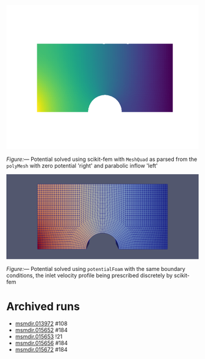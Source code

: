 ![](potential-skfem.png)

*Figure:—* Potential solved using scikit-fem with `MeshQuad` as parsed from the `polyMesh` with zero potential 'right' and parabolic inflow 'left'

![](potential-foam.png)

*Figure:—* Potential solved using `potentialFoam` with the same boundary conditions, the inlet velocity profile being prescribed discretely by scikit-fem

# Archived runs

* [msmdir.013972](https://simulations.memjet.local/archive/msmdir.013972) #108
* [msmdir.015652](https://simulations.memjet.local/archive/msmdir.015652) #184
* [msmdir.015653](https://simulations.memjet.local/archive/msmdir.015653) !21
* [msmdir.015656](https://simulations.memjet.local/archive/msmdir.015656) #184
* [msmdir.015672](https://simulations.memjet.local/archive/msmdir.015672) #184
